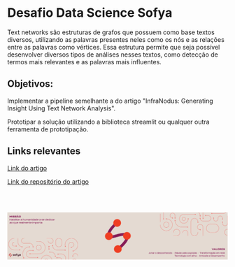 # Desafio Data Science Sofya

Text networks são estruturas de grafos que possuem como base textos diversos, utilizando as palavras presentes neles como os nós e as relações entre as palavras como vértices. Essa estrutura permite que seja possível desenvolver diversos tipos de análises nesses textos, como detecção de termos mais relevantes e as palavras mais influentes.

## Objetivos:
Implementar a pipeline semelhante a do artigo "InfraNodus: Generating Insight Using Text Network Analysis".

Prototipar a solução utilizando a biblioteca streamlit ou qualquer outra ferramenta de prototipação.

## Links relevantes
[Link do artigo](https://www.researchgate.net/publication/333067492_InfraNodus_Generating_Insight_Using_Text_Network_Analysis)

[Link do repositório do artigo](https://github.com/noduslabs/infranodus)
    
<br><br>

![Sofya](sofya.png) 
